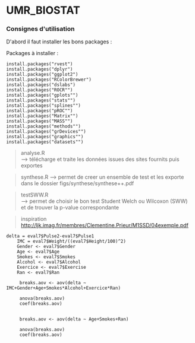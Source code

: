 # UMR_BIOSTAT

### Consignes d'utilisation 

D'abord il faut installer les bons packages : 

Packages à installer : 

```{r}
install.packages("rvest")
install.packages("dplyr")
install.packages("ggplot2")
install.packages("RColorBrewer")
install.packages("dslabs")
install.packages("ROCR"")
install.packages("gplots"")
install.packages("stats"")
install.packages("splines"")
install.packages("pROC"")
install.packages("Matrix"")
install.packages("MASS"")
install.packages("methods"")
install.packages("grDevices"")
install.packages("graphics"")
install.packages("datasets"")
```

> analyse.R  
--> télécharge et traite les données issues des sites fournits puis exportes 

> synthese.R 
--> permet de creer un ensemble de test et les exporte dans le dossier figs/synthese/synthese++.pdf 

> testSWW.R  
--> permet de choisir le bon test Student Welch ou Wilcoxon (SWW) et de trouver la p-value correspondante

> inspiration  http://ljk.imag.fr/membres/Clementine.Prieur/M1SSD/04exemple.pdf 


```{r}
delta = eval7$Pulse2-eval7$Pulse1
    IMC = eval7$Weight/((eval7$Height/100)^2)
    Gender <- eval7$Gender
    Age <- eval7$Age
    Smokes <- eval7$Smokes
    Alcohol <- eval7$Alcohol
    Exercice <- eval7$Exercise
    Ran <- eval7$Ran

     breaks.aov <- aov(delta ~ IMC+Gender+Age+Smokes*Alcohol+Exercice*Ran)
  
     anova(breaks.aov)  
     coef(breaks.aov)
     
     
     breaks.aov <- aov(delta ~ Age+Smokes+Ran)
     
     anova(breaks.aov)  
     coef(breaks.aov)
```
